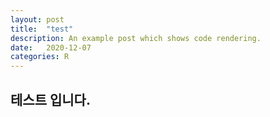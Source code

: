 ```yaml
---
layout: post
title:  "test"
description: An example post which shows code rendering.
date:   2020-12-07
categories: R
---
```


## 테스트 입니다.
